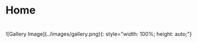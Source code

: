 # Home
<div id="homepage">
  <h1 id="typewriter-text"></h1>
</div>
  ![Gallery Image](../images/gallery.png){: style="width: 100%; height: auto;"}
